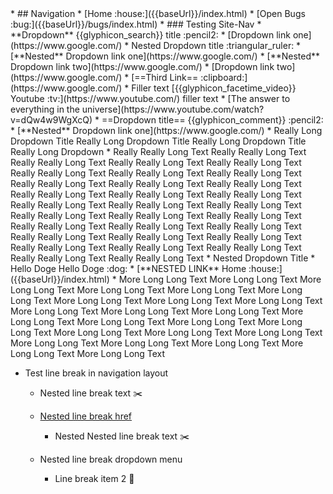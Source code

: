 <navigation>
* ## Navigation
* [Home :house:]({{baseUrl}}/index.html)
* [Open Bugs :bug:]({{baseUrl}}/bugs/index.html)
* ### Testing Site-Nav
* **Dropdown** {{glyphicon_search}} title :pencil2: <!-- Nested list items will be placed inside a Dropdown menu -->
  * [Dropdown link one](https://www.google.com/)
  * Nested Dropdown title :triangular_ruler:
    * [**Nested** Dropdown link one](https://www.google.com/)
    * [**Nested** Dropdown link two](https://www.google.com/)
  * [Dropdown link two](https://www.google.com/)
* [==Third Link== :clipboard:](https://www.google.com/)
* Filler text [{{glyphicon_facetime_video}} Youtube :tv:](https://www.youtube.com/) filler text<!-- Using a link as a Dropdown title will not render a Dropdown menu -->
  * [The answer to everything in the universe](https://www.youtube.com/watch?v=dQw4w9WgXcQ)
  * ==Dropdown title== {{glyphicon_comment}} :pencil2: <!-- Dropdown menus in are still supported inside, as long as the title is not a link -->
    * [**Nested** Dropdown link one](https://www.google.com/)
* Really Long Dropdown Title Really Long Dropdown Title Really Long Dropdown Title Really Long Dropdown
  * Really Really Long Text Really Really Long Text Really Really Long Text Really Really Long Text Really Really Long Text Really Really Long Text Really Really Long Text Really Really Long Text Really Really Long Text Really Really Long Text Really Really Long Text Really Really Long Text Really Really Long Text Really Really Long Text Really Really Long Text Really Really Long Text Really Really Long Text Really Really Long Text Really Really Long Text Really Really Long Text Really Really Long Text Really Really Long Text Really Really Long Text Really Really Long Text Really Really Long Text Really Really Long Text Really Really Long Text Really Really Long Text Really Really Long Text Really Really Long Text Really Really Long Text
  * Nested Dropdown Title 
    * Hello Doge Hello Doge :dog:
    * [**NESTED LINK** Home :house:]({{baseUrl}}/index.html)
    * More Long Long Text More Long Long Text More Long Long Text More Long Long Text More Long Long Text More Long Long Text More Long Long Text More Long Long Text More Long Long Text More Long Long Text More Long Long Text More Long Long Text More Long Long Text More Long Long Text More Long Long Text More Long Long Text More Long Long Text More Long Long Text More Long Long Text More Long Long Text More Long Long Text More Long Long Text More Long Long Text More Long Long Text 

* Test line break in navigation layout
  
  * Nested line break text :scissors:
  
  * [Nested line break href]({{baseUrl}}/index.html)
  
    * Nested Nested line break text :scissors:
    
  * Nested line break dropdown menu 
    
    * Line break item 2 :blue_book:

</navigation>
